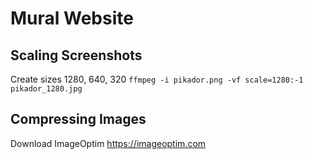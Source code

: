 # Mural Website

## Scaling Screenshots
Create sizes 1280, 640, 320
`ffmpeg -i pikador.png -vf scale=1280:-1 pikador_1280.jpg`

## Compressing Images
Download ImageOptim
https://imageoptim.com
